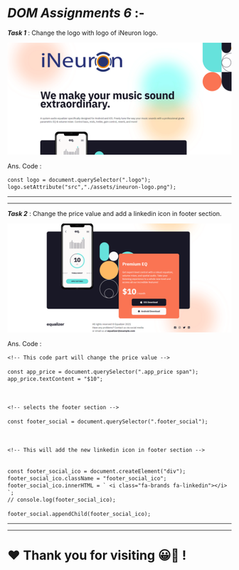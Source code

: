 # ***DOM Assignments 6*** :-

***Task 1*** : Change the logo with logo of iNeuron logo.

![output](./Output/DOM%20P3%20SS-1.png)

Ans. Code :

```
const logo = document.querySelector(".logo");
logo.setAttribute("src","./assets/ineuron-logo.png");
```
___
___
***Task 2*** : Change the price value and add a linkedin icon in footer section.

![output](./Output/DOM%20P3%20SS-2.png)

Ans. Code :

```
<!-- This code part will change the price value -->

const app_price = document.querySelector(".app_price span");
app_price.textContent = "$10";



<!-- selects the footer section -->

const footer_social = document.querySelector(".footer_social");



<!-- This will add the new linkedin icon in footer section -->


const footer_social_ico = document.createElement("div");
footer_social_ico.className = "footer_social_ico";
footer_social_ico.innerHTML = ` <i class="fa-brands fa-linkedin"></i> `;
// console.log(footer_social_ico);

footer_social.appendChild(footer_social_ico);
```
---
---
# **❤️ Thank you for visiting 😀🫡 !**